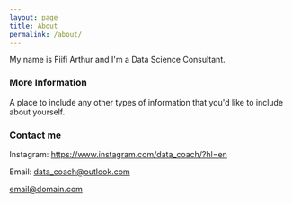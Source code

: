 ```yaml
---
layout: page
title: About
permalink: /about/
---
```


My name is Fiifi Arthur and I'm a Data Science Consultant.

### More Information

A place to include any other types of information that you'd like to include about yourself.

### Contact me

Instagram: https://www.instagram.com/data_coach/?hl=en

Email: data_coach@outlook.com

[email@domain.com](mailto:email@domain.com)
